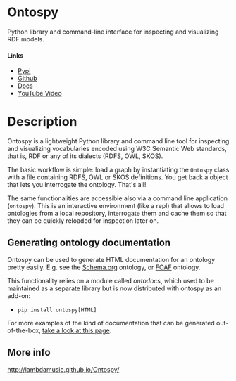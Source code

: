 # Ontospy

Python library and command-line interface for inspecting and visualizing RDF models.

#### Links

-   [Pypi](https://pypi.org/project/ontospy/)
-   [Github](https://github.com/lambdamusic/ontospy)
-   [Docs](http://lambdamusic.github.io/Ontospy/)
-   [YouTube Video](https://youtu.be/MkKrtVHi_Ks)

# Description

Ontospy is a lightweight Python library and command line tool for inspecting and visualizing vocabularies encoded using W3C Semantic Web standards, that is, RDF or any of its dialects (RDFS, OWL, SKOS).

The basic workflow is simple: load a graph by instantiating the `Ontospy` class with a file containing RDFS, OWL or SKOS definitions. You get back a object that lets you interrogate the ontology. That's all!

The same functionalities are accessible also via a command line application (`ontospy`). This is an interactive environment (like a repl) that allows to load ontologies from a local repository, interrogate them and cache them so that they can be quickly reloaded for inspection later on.

## Generating ontology documentation

Ontospy can be used to generate HTML documentation for an ontology pretty easily. E.g. see the [Schema.org](http://www.michelepasin.org/support/ontospy-examples/schema_org_topbraidttl/index.html) ontology, or [FOAF](http://www.michelepasin.org/support/ontospy-examples/foafrdf/index.html) ontology.

This functionality relies on a module called _ontodocs_, which used to be maintained as a separate library but is now distributed with ontospy as an add-on:

-   `pip install ontospy[HTML]`

For more examples of the kind of documentation that can be generated out-of-the-box, [take a look at this page](http://www.michelepasin.org/support/ontospy-examples/index.html).

## More info

http://lambdamusic.github.io/Ontospy/
